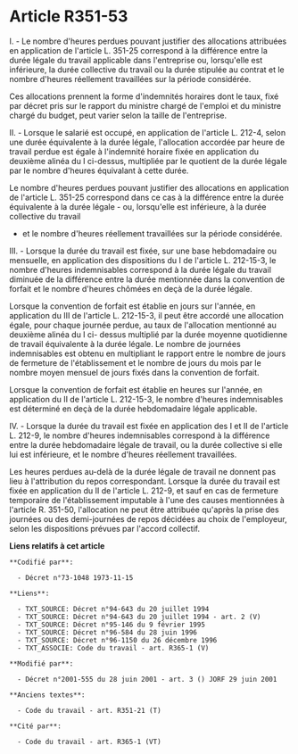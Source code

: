 # Article R351-53

I. - Le nombre d'heures perdues pouvant justifier des allocations attribuées en application de l'article L. 351-25 correspond
à la différence entre la durée légale du travail applicable dans l'entreprise ou, lorsqu'elle est inférieure, la durée
collective du travail ou la durée stipulée au contrat et le nombre d'heures réellement travaillées sur la période considérée.

Ces allocations prennent la forme d'indemnités horaires dont le taux, fixé par décret pris sur le rapport du ministre chargé
de l'emploi et du ministre chargé du budget, peut varier selon la taille de l'entreprise.

II. - Lorsque le salarié est occupé, en application de l'article L. 212-4, selon une durée équivalente à la durée légale,
l'allocation accordée par heure de travail perdue est égale à l'indemnité horaire fixée en application du deuxième alinéa du
I ci-dessus, multipliée par le quotient de la durée légale par le nombre d'heures équivalant à cette durée.

Le nombre d'heures perdues pouvant justifier des allocations en application de l'article L. 351-25 correspond dans ce cas à
la différence entre la durée équivalente à la durée légale - ou, lorsqu'elle est inférieure, à la durée collective du travail
- et le nombre d'heures réellement travaillées sur la période considérée.

III. - Lorsque la durée du travail est fixée, sur une base hebdomadaire ou mensuelle, en application des dispositions du I de
l'article L. 212-15-3, le nombre d'heures indemnisables correspond à la durée légale du travail diminuée de la différence
entre la durée mentionnée dans la convention de forfait et le nombre d'heures chômées en deçà de la durée légale.

Lorsque la convention de forfait est établie en jours sur l'année, en application du III de l'article L. 212-15-3, il peut
être accordé une allocation égale, pour chaque journée perdue, au taux de l'allocation mentionné au deuxième alinéa du I ci-
dessus multiplié par la durée moyenne quotidienne de travail équivalente à la durée légale. Le nombre de journées
indemnisables est obtenu en multipliant le rapport entre le nombre de jours de fermeture de l'établissement et le nombre de
jours du mois par le nombre moyen mensuel de jours fixés dans la convention de forfait.

Lorsque la convention de forfait est établie en heures sur l'année, en application du II de l'article L. 212-15-3, le nombre
d'heures indemnisables est déterminé en deçà de la durée hebdomadaire légale applicable.

IV. - Lorsque la durée du travail est fixée en application des I et II de l'article L. 212-9, le nombre d'heures
indemnisables correspond à la différence entre la durée hebdomadaire légale de travail, ou la durée collective si elle lui
est inférieure, et le nombre d'heures réellement travaillées.

Les heures perdues au-delà de la durée légale de travail ne donnent pas lieu à l'attribution du repos correspondant. Lorsque
la durée du travail est fixée en application du II de l'article L. 212-9, et sauf en cas de fermeture temporaire de
l'établissement imputable à l'une des causes mentionnées à l'article R. 351-50, l'allocation ne peut être attribuée qu'après
la prise des journées ou des demi-journées de repos décidées au choix de l'employeur, selon les dispositions prévues par
l'accord collectif.

**Liens relatifs à cet article**

	**Codifié par**:

	  - Décret n°73-1048 1973-11-15

	**Liens**:

	  - TXT_SOURCE: Décret n°94-643 du 20 juillet 1994
	  - TXT_SOURCE: Décret n°94-643 du 20 juillet 1994 - art. 2 (V)
	  - TXT_SOURCE: Décret n°95-146 du 9 février 1995
	  - TXT_SOURCE: Décret n°96-584 du 28 juin 1996
	  - TXT_SOURCE: Décret n°96-1150 du 26 décembre 1996
	  - TXT_ASSOCIE: Code du travail - art. R365-1 (V)

	**Modifié par**:

	  - Décret n°2001-555 du 28 juin 2001 - art. 3 () JORF 29 juin 2001

	**Anciens textes**:

	  - Code du travail - art. R351-21 (T)

	**Cité par**:

	  - Code du travail - art. R365-1 (VT)
